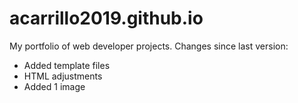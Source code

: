 # acarrillo2019.github.io
My portfolio of web developer projects.
Changes since last version:
- Added template files
- HTML adjustments
- Added 1 image
